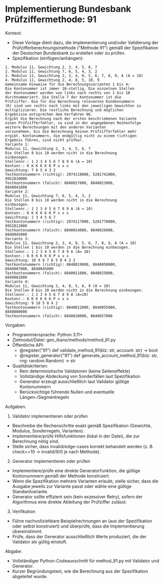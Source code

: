 # Implementierung Bundesbank Prüfziffermethode: 91

Kontext:
- Diese Vorlage dient dazu, die Implementierung und/oder Validierung der Prüfzifferberechnungsmethode ("Methode 91") gemäß der Spezifikation der Deutschen Bundesbank zu erstellen oder zu prüfen.
- Spezifikation (einfügen/anhängen):

```Text
1. Modulus 11, Gewichtung 2, 3, 4, 5, 6, 7
2. Modulus 11, Gewichtung 7, 6, 5, 4, 3, 2
3. Modulus 11, Gewichtung 2, 3, 4, 0, 5, 6, 7, 8, 9, A (A = 10)
4. Modulus 11, Gewichtung 2, 4, 8, 5, 10, 9
Gemeinsame Hinweise für die Berechnungsvarianten 1 bis 4:
Die Kontonummer ist immer 10-stellig. Die einzelnen Stellen
der Kontonummer werden von links nach rechts von 1 bis 10
durchnummeriert. Die Stelle 7 der Kontonummer ist die
Prüfziffer. Die für die Berechnung relevanten Kundennummern
(K) sind von rechts nach links mit den jeweiligen Gewichten zu
multiplizieren. Die restliche Berechnung und möglichen
Ergebnisse entsprechen dem Verfahren 06.
Ergibt die Berechnung nach der ersten beschriebenen Variante
einen Prüfzifferfehler, so sind in der angegebenen Reihenfolge
weitere Berechnungen mit den anderen Varianten
vorzunehmen, bis die Berechnung keinen Prüfzifferfehler mehr
ergibt. Kontonummern, die endgültig nicht zu einem richtigen
Ergebnis führen, sind nicht prüfbar.
Variante 1:
Modulus 11, Gewichtung 2, 3, 4, 5, 6, 7
Die Stellen 8 bis 10 werden nicht in die Berechnung
einbezogen.
Stellennr.: 1 2 3 4 5 6 7 8 9 A (A = 10)
Kontonr.: K K K K K K P x x x
Gewichtung: 7 6 5 4 3 2
Testkontonummern (richtig): 2974118000, 5281741000,
9952810000
Testkontonummern (falsch): 8840017000, 8840023000,
8840041000
Variante 2:
Modulus 11, Gewichtung 7, 6, 5, 4, 3, 2
Die Stellen 8 bis 10 werden nicht in die Berechnung
einbezogen.
Stellennr.: 1 2 3 4 5 6 7 8 9 A (A = 10)
Kontonr.: K K K K K K P x x x
Gewichtung: 2 3 4 5 6 7
Testkontonummern (richtig): 2974117000, 5281770000,
9952812000
Testkontonummern (falsch): 8840014000, 8840026000,
8840045000
Variante 3:
Modulus 11, Gewichtung 2, 3, 4, 0, 5, 6, 7, 8, 9, A (A = 10)
Die Stellen 1 bis 10 werden in die Berechnung einbezogen.
Stellennr.: 1 2 3 4 5 6 7 8 9 A (A= 10)
Kontonr.: K K K K K K P x x x
Gewichtung: 10 9 8 7 6 5 0 4 3 2
Testkontonummern (richtig): 8840019000, 8840050000,
8840087000, 8840045000
Testkontonummern (falsch): 8840011000, 8840025000,
8840062000
Variante 4:
Modulus 11, Gewichtung 2, 4, 8, 5, A, 9 (A = 10)
Die Stellen 8 bis 10 werden nicht in die Berechnung einbezogen.
Stellennr.: 1 2 3 4 5 6 7 8 9 A (A=10)
Kontonr.: K K K K K K P x x x
Gewichtung: 9 10 5 8 4 2
Testkontonummern (richtig): 8840012000, 8840055000,
8840080000
Testkontonummern (falsch): 8840010000, 8840057000
```

Vorgaben:
- Programmiersprache: Python 3.11+
- Zielmodul/Datei: gen_ibans/methods/method_91.py
- Öffentliche API:
  - @register("91") def validate_method_91(blz: str, account: str) -> bool
  - @register_generator("91") def generate_account_method_91(blz: str, rng: random.Random) -> str
- Qualitätskriterien:
  - Rein deterministische Validatoren (keine Seiteneffekte)
  - Vollständige Abdeckung von Sonderfällen laut Spezifikation
  - Generator erzeugt ausschließlich laut Validator gültige Kontonummern
  - Berücksichtige führende Nullen und eventuelle Längen-/Segmentregeln

Aufgaben:
1) Validator implementieren oder prüfen
- Beschreibe die Rechenschritte exakt gemäß Spezifikation (Gewichte, Modulus, Sonderregeln, Varianten).
- Implementiere/prüfe Hilfsfunktionen (lokal in der Datei), die zur Berechnung nötig sind.
- Stelle sicher, dass invalid/edge-cases korrekt behandelt werden (z. B. check==10 -> invalid/9/0 je nach Methode).

2) Generator implementieren oder prüfen
- Implementiere/prüfe eine direkte Generatorfunktion, die gültige Kontonummern gemäß der Methode konstruiert.
- Wenn die Spezifikation mehrere Varianten erlaubt, stelle sicher, dass die Ausgabe jeweils zur Variante passt oder wähle eine gültige Standardvariante.
- Generator sollte effizient sein (kein exzessiver Retry), sofern der Algorithmus eine direkte Ableitung der Prüfziffer zulässt.

3) Verifikation
- Führe nachvollziehbare Beispielrechnungen an (aus der Spezifikation oder selbst konstruiert) und überprüfe, dass die Implementierung übereinstimmt.
- Prüfe, dass der Generator ausschließlich Werte produziert, die der Validator als gültig einstuft.

Abgabe:
- Vollständiger Python-Codeausschnitt für method_91.py mit Validator und Generator.
- Kurzer Begründungstext, wie die Berechnung aus der Spezifikation abgeleitet wurde.